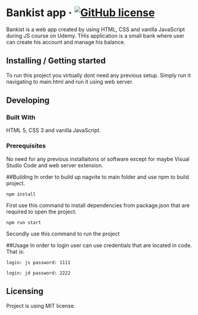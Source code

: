 # Bankist app &middot; [![GitHub license](https://img.shields.io/badge/license-MIT-blue.svg?style=flat-square)](https://github.com/your/your-project/blob/master/LICENSE)

Bankist is a web app created by using HTML, CSS and vanilla JavaScript during JS course on Udemy. THis application is a small bank where user can create his account and manage his balance.

## Installing / Getting started

To run this project you virtually dont need any previous setup. Simply run it navigating to main.html and run it using web server.


## Developing

### Built With
HTML 5, CSS 3 and vanilla JavaScript.

### Prerequisites
No need for any previous installaitons or software except for maybe Visual Studio Code and web server extension.

##Building
In order to build up nagvite to main folder and use npm to build project.
```shell
npm install
```
First use this command to install dependencies from package.json that are required to open the project.
```shell
npm run start
```
Secondly use this command to run the project

##Usage
In order to login user can use credentials that are located in code. That is:
```shell
login: js password: 1111
```
```shell
login: jd password: 2222
```
## Licensing

Project is using MIT license.
